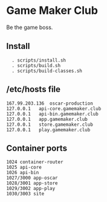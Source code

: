 # Game Maker Club
Be the game boss.

## Install
```
  . scripts/install.sh
  . scripts/build.sh
  . scripts/build-classes.sh
```

## /etc/hosts file
```
167.99.203.136	oscar-production
127.0.0.1	api-core.gamemaker.club
127.0.0.1	api-bin.gamemaker.club
127.0.0.1	app.gamemaker.club
127.0.0.1	store.gamemaker.club
127.0.0.1	play.gamemaker.club
```

## Container ports
```
1024 container-router
1025 api-core
1026 api-bin
1027/3000 app-oscar
1028/3001 app-store
1029/3002 app-play
1030/3003 site
```

